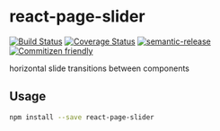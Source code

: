 # react-page-slider

[![Build Status](https://travis-ci.org/jcoreio/react-page-slider.svg?branch=master)](https://travis-ci.org/jcoreio/react-page-slider)
[![Coverage Status](https://coveralls.io/repos/github/jcoreio/react-page-slider/badge.svg?branch=master)](https://coveralls.io/github/jcoreio/react-page-slider?branch=master)
[![semantic-release](https://img.shields.io/badge/%20%20%F0%9F%93%A6%F0%9F%9A%80-semantic--release-e10079.svg)](https://github.com/semantic-release/semantic-release)
[![Commitizen friendly](https://img.shields.io/badge/commitizen-friendly-brightgreen.svg)](http://commitizen.github.io/cz-cli/)

horizontal slide transitions between components

## Usage

```sh
npm install --save react-page-slider
```

